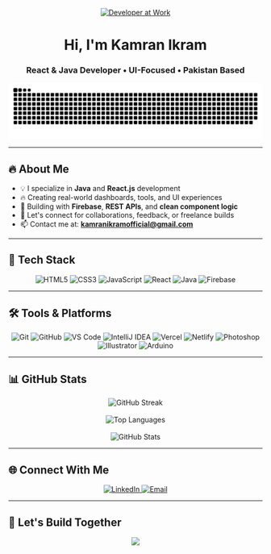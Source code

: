 <!-- Intro Section -->
<p align="center">
  <a href="https://github.com/kamranikramofficial">
    <img src="https://i.gifer.com/2un9.gif" alt="Developer at Work" width="300" height="280">
  </a>
</p>

<h1 align="center">Hi, I'm Kamran Ikram</h1>
<h3 align="center">React & Java Developer • UI-Focused • Pakistan Based</h3>

<!-- Typing Effect -->
<picture>
  <source media="(prefers-color-scheme: dark)" srcset="https://raw.githubusercontent.com/kamranikramofficial/kamranikramofficial/contribution-svg/github-contribution-grid-snake-dark.svg" />
  <source media="(prefers-color-scheme: light)" srcset="https://raw.githubusercontent.com/kamranikramofficial/kamranikramofficial/contribution-svg/github-contribution-grid-snake.svg" />
  <img alt="github-snake" src="https://raw.githubusercontent.com/kamranikramofficial/kamranikramofficial/contribution-svg/github-contribution-grid-snake.svg" />
</picture>

---

## 🔥 About Me

- 💡 I specialize in **Java** and **React.js** development
- 🔥 Creating real-world dashboards, tools, and UI experiences
- 🔗 Building with **Firebase**, **REST APIs**, and **clean component logic**
- 💬 Let's connect for collaborations, feedback, or freelance builds
- 📫 Contact me at: **kamranikramofficial@gmail.com**

---

## 🚀 Tech Stack

<p align="center">
  <img src="https://img.icons8.com/color/48/html-5.png" title="HTML5"/>
  <img src="https://img.icons8.com/color/48/css3.png" title="CSS3"/>
  <img src="https://img.icons8.com/color/48/javascript.png" title="JavaScript"/>
  <img src="https://cdn.jsdelivr.net/gh/devicons/devicon/icons/react/react-original.svg" title="React" width="48"/>
  <img src="https://cdn.jsdelivr.net/gh/devicons/devicon/icons/java/java-original.svg" title="Java" width="48"/>
  <img src="https://cdn.jsdelivr.net/gh/devicons/devicon/icons/firebase/firebase-plain.svg" title="Firebase" width="48"/>
</p>

---

## 🛠 Tools & Platforms

<p align="center">
  <img src="https://img.icons8.com/color/48/git.png" title="Git"/>
  <img src="https://img.icons8.com/fluency/48/github.png" title="GitHub"/>
  <img src="https://img.icons8.com/color/48/visual-studio-code-2019.png" title="VS Code"/>
  <img src="https://img.icons8.com/color/48/intellij-idea.png" title="IntelliJ IDEA"/>
  <img src="https://cdn.jsdelivr.net/gh/devicons/devicon/icons/vercel/vercel-original.svg" title="Vercel" width="48"/>
  <img src="https://www.vectorlogo.zone/logos/netlify/netlify-icon.svg" title="Netlify" width="48"/>
  <img src="https://img.icons8.com/color/48/adobe-photoshop--v1.png" title="Photoshop"/>
  <img src="https://img.icons8.com/color/48/adobe-illustrator.png" title="Illustrator"/>
  <img src="https://img.icons8.com/color/48/arduino.png" title="Arduino"/>
</p>

---

## 📊 GitHub Stats

<p align="center">
  <img src="https://github-readme-streak-stats.herokuapp.com/?user=kamranikramofficial&theme=tokyonight&hide_border=true" alt="GitHub Streak" />
  <br/><br/>
  <img src="https://github-readme-stats.vercel.app/api/top-langs/?username=kamranikramofficial&layout=compact&theme=tokyonight&hide_border=true" alt="Top Languages"/>
  <br/><br/>
  <img src="https://github-readme-stats.vercel.app/api?username=kamranikramofficial&show_icons=true&count_private=true&theme=tokyonight&hide_border=true" alt="GitHub Stats"/>
</p>

---

## 🌐 Connect With Me

<p align="center">
  <a href="https://www.linkedin.com/in/kamranikramofficial/">
    <img src="https://img.icons8.com/fluent/48/linkedin.png" alt="LinkedIn"/>
  </a>
  <a href="mailto:kamranikramofficial@gmail.com">
    <img src="https://img.icons8.com/fluent/48/gmail.png" alt="Email"/>
  </a>
</p>

---

## 🧠 Let's Build Together

<p align="center">
  <a href="https://github.com/kamranikramofficial">
    <img src="https://readme-typing-svg.demolab.com?font=Fira+Code&weight=500&pause=1000&color=00F2FF&center=true&vCenter=true&width=500&lines=Explore+More+Projects;Clean+Code+%7C+Real+Output;Thanks+for+Visiting;Stay+Creative+%7C+Keep+Shipping" />
  </a>
</p>
